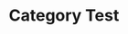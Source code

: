 ---
title: Category Test
menu:
  sidebar:
    name: Category Test
    identifier: getting-started
    weight: 300
---